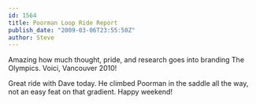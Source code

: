 ```yaml
---
id: 1564
title: Poorman Loop Ride Report
publish_date: "2009-03-06T23:55:50Z"
author: Steve
---
```

  
Amazing how much thought, pride, and research goes into branding The Olympics. Voici, Vancouver 2010!

Great ride with Dave today. He climbed Poorman in the saddle all the way, not an easy feat on that gradient. Happy weekend!
